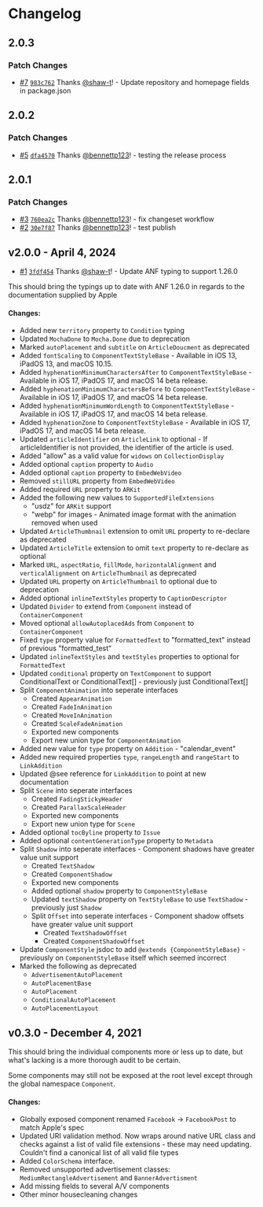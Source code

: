 # Changelog

## 2.0.3

### Patch Changes

- [#7](https://github.com/sevenwestmedia-labs/apple-news-format/pull/7) [`983c762`](https://github.com/sevenwestmedia-labs/apple-news-format/commit/983c7624649f2161e8a93b4e2a0941494bfb9e30) Thanks [@shaw-t](https://github.com/shaw-t)! - Update repository and homepage fields in package.json

## 2.0.2

### Patch Changes

- [#5](https://github.com/sevenwestmedia-labs/apple-news-format/pull/5) [`dfa4570`](https://github.com/sevenwestmedia-labs/apple-news-format/commit/dfa45704e16cebef1231b0eaaf6b259bab75957a) Thanks [@bennettp123](https://github.com/bennettp123)! - testing the release process

## 2.0.1

### Patch Changes

- [#3](https://github.com/sevenwestmedia-labs/apple-news-format/pull/3) [`760ea2c`](https://github.com/sevenwestmedia-labs/apple-news-format/commit/760ea2c93b3bbb574bb9b14c81dcf2ef34b0aefd) Thanks [@bennettp123](https://github.com/bennettp123)! - fix changeset workflow
- [#2](https://github.com/sevenwestmedia-labs/apple-news-format/pull/2) [`30e7f87`](https://github.com/sevenwestmedia-labs/apple-news-format/commit/30e7f87fd5dcbb8795079b2c2ddff858a5fd2e04) Thanks [@bennettp123](https://github.com/bennettp123)! - test publish

## v2.0.0 - April 4, 2024

- [#1](https://github.com/sevenwestmedia-labs/apple-news-format/pull/1) [`3fdf454`](https://github.com/sevenwestmedia-labs/apple-news-format/commit/3fdf4548c1e1e10f7d283255d3391a64ecca80b9) Thanks [@shaw-t](https://github.com/shaw-t)! - Update ANF typing to support 1.26.0

This should bring the typings up to date with ANF 1.26.0 in regards to the documentation supplied by Apple

#### Changes:

- Added new `territory` property to `Condition` typing
- Updated `MochaDone` to `Mocha.Done` due to deprecation
- Marked `autoPlacement` and `subtitle` on `ArticleDoucment` as deprecated
- Added `fontScaling` to `ComponentTextStyleBase` - Available in iOS 13, iPadOS 13, and macOS 10.15.
- Added `hyphenationMinimumCharactersAfter` to `ComponentTextStyleBase` - Available in iOS 17, iPadOS 17, and macOS 14 beta release.
- Added `hyphenationMinimumCharactersBefore` to `ComponentTextStyleBase` - Available in iOS 17, iPadOS 17, and macOS 14 beta release.
- Added `hyphenationMinimumWordLength` to `ComponentTextStyleBase` - Available in iOS 17, iPadOS 17, and macOS 14 beta release.
- Added `hyphenationZone` to `ComponentTextStyleBase` - Available in iOS 17, iPadOS 17, and macOS 14 beta release.
- Updated `articleIdentifier` on `ArticleLink` to optional - If articleIdentifier is not provided, the identifier of the article is used.
- Added "allow" as a valid value for `widows` on `CollectionDisplay`
- Added optional `caption` property to `Audio`
- Added optional `caption` property to `EmbedWebVideo`
- Removed `stillURL` property from `EmbedWebVideo`
- Added required `URL` property to `ARKit`
- Added the following new values to `SupportedFileExtensions`
  - "usdz" for `ARKit` support
  - "webp" for images - Animated image format with the animation removed when used
- Updated `ArticleThumbnail` extension to omit `URL` property to re-declare as deprecated
- Updated `ArticleTitle` extension to omit `text` property to re-declare as optional
- Marked `URL`, `aspectRatio`, `fillMode`, `horizontalAlignment` and `verticalAlignment` on `ArticleThumbnail` as deprecated
- Updated `URL` property on `ArticleThumbnail` to optional due to deprecation
- Added optional `inlineTextStyles` property to `CaptionDescriptor`
- Updated `Divider` to extend from `Component` instead of `ContainerComponent`
- Moved optional `allowAutoplacedAds` from `Component` to `ContainerComponent`
- Fixed `type` property value for `FormattedText` to "formatted_text" instead of previous "formatted_test"
- Updated `inlineTextStyles` and `textStyles` properties to optional for `FormattedText`
- Updated `conditional` property on `TextComponent` to support ConditionalText or ConditionalText[] - previously just ConditionalText[]
- Split `ComponentAnimation` into seperate interfaces
  - Created `AppearAnimation`
  - Created `FadeInAnimation`
  - Created `MoveInAnimation`
  - Created `ScaleFadeAnimation`
  - Exported new components
  - Export new union type for `ComponentAnimation`
- Added new value for `type` property on `Addition` - "calendar_event"
- Added new required properties `type`, `rangeLength` and `rangeStart` to `LinkAddition`
- Updated @see reference for `LinkAddition` to point at new documentation
- Split `Scene` into seperate interfaces
  - Created `FadingStickyHeader`
  - Created `ParallaxScaleHeader`
  - Exported new components
  - Export new union type for `Scene`
- Added optional `tocByline` property to `Issue`
- Added optional `contentGenerationType` property to `Metadata`
- Split `Shadow` into seperate interfaces - Component shadows have greater value unit support
  - Created `TextShadow`
  - Created `ComponentShadow`
  - Exported new components
  - Added optional `shadow` property to `ComponentStyleBase`
  - Updated `textShadow` property on `TextStyleBase` to use `TextShadow` - previously just `Shadow`
  - Split `Offset` into seperate interfaces - Component shadow offsets have greater value unit support
    - Created `TextShadowOffset`
    - Created `ComponentShadowOffset`
- Update `ComponentStyle` jsdoc to add `@extends {ComponentStyleBase}` - previously on `ComponentStyleBase` itself which seemed incorrect
- Marked the following as deprecated
  - `AdvertisementAutoPlacement`
  - `AutoPlacementBase`
  - `AutoPlacement`
  - `ConditionalAutoPlacement`
  - `AutoPlacementLayout`

## v0.3.0 - December 4, 2021

This should bring the individual components more or less up to date, but what's lacking is a more thorough audit to be certain.

Some components may still not be exposed at the root level except through the global namespace `Component`.

#### Changes:

- Globally exposed component renamed `Facebook` -> `FacebookPost` to match Apple's spec
- Updated URI validation method. Now wraps around native URL class and checks against a list of valid file extensions - these may need updating. Couldn't find a canonical list of all valid file types
- Added `ColorSchema` interface.
- Removed unsupported advertisement classes: `MediumRectangleAdvertisement` and `BannerAdvertisment`
- Add missing fields to several A/V components
- Other minor housecleaning changes
